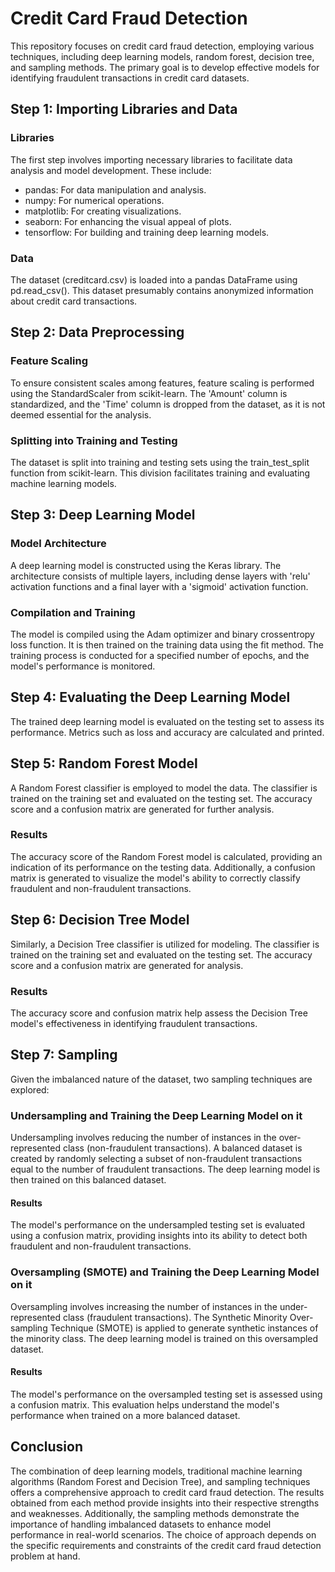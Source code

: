 # Credit Card Fraud Detection

This repository focuses on credit card fraud detection, employing various techniques, including deep learning models, random forest, decision tree, and sampling methods. The primary goal is to develop effective models for identifying fraudulent transactions in credit card datasets.

## Step 1: Importing Libraries and Data
### Libraries
The first step involves importing necessary libraries to facilitate data analysis and model development. These include:

- pandas: For data manipulation and analysis.
- numpy: For numerical operations.
- matplotlib: For creating visualizations.
- seaborn: For enhancing the visual appeal of plots.
- tensorflow: For building and training deep learning models.

### Data
The dataset (creditcard.csv) is loaded into a pandas DataFrame using pd.read_csv(). This dataset presumably contains anonymized information about credit card transactions.

## Step 2: Data Preprocessing
### Feature Scaling
To ensure consistent scales among features, feature scaling is performed using the StandardScaler from scikit-learn. The 'Amount' column is standardized, and the 'Time' column is dropped from the dataset, as it is not deemed essential for the analysis.

### Splitting into Training and Testing
The dataset is split into training and testing sets using the train_test_split function from scikit-learn. This division facilitates training and evaluating machine learning models.

## Step 3: Deep Learning Model
### Model Architecture
A deep learning model is constructed using the Keras library. The architecture consists of multiple layers, including dense layers with 'relu' activation functions and a final layer with a 'sigmoid' activation function.

### Compilation and Training
The model is compiled using the Adam optimizer and binary crossentropy loss function. It is then trained on the training data using the fit method. The training process is conducted for a specified number of epochs, and the model's performance is monitored.

## Step 4: Evaluating the Deep Learning Model
The trained deep learning model is evaluated on the testing set to assess its performance. Metrics such as loss and accuracy are calculated and printed.

## Step 5: Random Forest Model
A Random Forest classifier is employed to model the data. The classifier is trained on the training set and evaluated on the testing set. The accuracy score and a confusion matrix are generated for further analysis.
### Results
The accuracy score of the Random Forest model is calculated, providing an indication of its performance on the testing data. Additionally, a confusion matrix is generated to visualize the model's ability to correctly classify fraudulent and non-fraudulent transactions.

## Step 6: Decision Tree Model
Similarly, a Decision Tree classifier is utilized for modeling. The classifier is trained on the training set and evaluated on the testing set. The accuracy score and a confusion matrix are generated for analysis.
### Results
The accuracy score and confusion matrix help assess the Decision Tree model's effectiveness in identifying fraudulent transactions.

## Step 7: Sampling
Given the imbalanced nature of the dataset, two sampling techniques are explored:

### Undersampling and Training the Deep Learning Model on it
Undersampling involves reducing the number of instances in the over-represented class (non-fraudulent transactions). A balanced dataset is created by randomly selecting a subset of non-fraudulent transactions equal to the number of fraudulent transactions. The deep learning model is then trained on this balanced dataset.
#### Results
The model's performance on the undersampled testing set is evaluated using a confusion matrix, providing insights into its ability to detect both fraudulent and non-fraudulent transactions.

### Oversampling (SMOTE) and Training the Deep Learning Model on it
Oversampling involves increasing the number of instances in the under-represented class (fraudulent transactions). The Synthetic Minority Over-sampling Technique (SMOTE) is applied to generate synthetic instances of the minority class. The deep learning model is trained on this oversampled dataset.
#### Results
The model's performance on the oversampled testing set is assessed using a confusion matrix. This evaluation helps understand the model's performance when trained on a more balanced dataset.


## Conclusion
The combination of deep learning models, traditional machine learning algorithms (Random Forest and Decision Tree), and sampling techniques offers a comprehensive approach to credit card fraud detection. The results obtained from each method provide insights into their respective strengths and weaknesses. Additionally, the sampling methods demonstrate the importance of handling imbalanced datasets to enhance model performance in real-world scenarios. The choice of approach depends on the specific requirements and constraints of the credit card fraud detection problem at hand.
